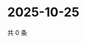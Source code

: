 # 2025-10-25

共 0 条

<!-- BEGIN ZHIHUVIDEO -->
<!-- 最后更新时间 Sat Oct 25 2025 18:10:24 GMT+0800 (China Standard Time) -->

<!-- END ZHIHUVIDEO -->
